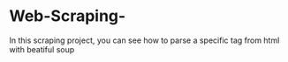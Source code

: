 # Web-Scraping-
In this scraping project, you can see how to parse a specific tag from html with beatiful soup
